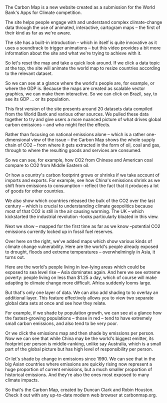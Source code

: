 The Carbon Map is a new website created as a submission for the World Bank's Apps for Climate competition.

The site helps people engage with and understand complex climate-change data through the use of animated, interactive, cartogram maps – the first of their kind as far as we're aware.

The site has a built-in introduction – which in itself is quite innovative as it uses a soundtrack to trigger animations – but this video provides a bit more information about the site and what we're trying to achieve with it.

So let's reset the map and take a quick look around. If we click a data topic at the top, the site will animate the world map to resize countries according to the relevant dataset.

So we can see at a glance where the world's people are, for example, or where the GDP is. Because the maps are created as scalable vector graphics, we can make them interactive. So we can click on Brazil, say, to see its GDP … or its population.

This first version of the site presents around 20 datasets data compiled from the World Bank and various other sources. We pulled these data together to try and give users a more nuanced picture of what drives global carbon emissions – and who might feel the effects.

Rather than focusing on national emissions alone – which is a rather one-dimensional view of the issue – the Carbon Map shows the whole supply chain of CO2 – from where it gets extracted in the form of oil, coal and gas, through to where the resulting goods and services are consumed.

So we can see, for example, how CO2 from Chinese and American coal compare to CO2 from Middle Eastern oil.

Or how a country's carbon footprint grows or shrinks if we take account of imports and exports. For example, see how China's emissions shrink as we shift from emissions to consumption – reflect the fact that it produces a lot of goods for other countries.

We also show which countries released the bulk of the CO2 over the last century – which is crucial to understanding climate geopolitics because most of that CO2 is still in the air causing warming. The UK – which kickstarted the industrial revolution –looks particularly bloated in this view.

Next we show – mapped for the first time as far as we know –potential CO2 emissions currently locked up in fossil fuel reserves.

Over here on the right, we've added maps which show various kinds of climate change vulnerability. Here are the world's people already exposed to drought, floods and extreme temperatures – overwhelmingly in Asia, it turns out.

Here are the world's people living in low-lying areas which could be exposed to sea level rise – Asia dominates again. And here we see extreme poverty: people living on less than $1.25 a day, which of course will make adapting to climate change more difficult. Africa suddenly looms large.

But that's only one layer of data. We can also add shading to to overlay an additional layer. This feature effectively allows you to view two separate global data sets at once and see how they relate.

For example, if we shade by population growth, we can see at a glance how the fastest-growing populations – those in red – tend to have extremely small carbon emissions, and also tend to be very poor. 

Or we click the emissions map and then shade by emissions per person. Now we can see that while China may be the world's biggest emitter, its footprint per person is middle-ranking, unlike say Australia, which is a small part of the global picture but has high level of responsibility per person.

Or let's shade by change in emissions since 1990. We can see that in the big Asian countries where emissions are quickly rising now represent a huge proportion of current emissions, but a much smaller proportion of historical emissions. And they're also the ones most exposed to many climate impacts.

So that's the Carbon Map, created by Duncan Clark and Robin Houston. Check it out with any up-to-date modern web browser at carbonmap.org.











